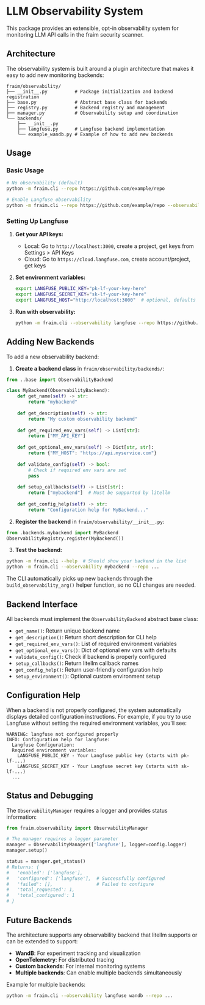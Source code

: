 # LLM Observability System

This package provides an extensible, opt-in observability system for monitoring LLM API calls in the fraim security scanner.

## Architecture

The observability system is built around a plugin architecture that makes it easy to add new monitoring backends:

```
fraim/observability/
├── __init__.py          # Package initialization and backend registration
├── base.py              # Abstract base class for backends
├── registry.py          # Backend registry and management
├── manager.py           # Observability setup and coordination
└── backends/
    ├── __init__.py
    ├── langfuse.py      # Langfuse backend implementation
    └── example_wandb.py # Example of how to add new backends
```

## Usage

### Basic Usage

```bash
# No observability (default)
python -m fraim.cli --repo https://github.com/example/repo

# Enable Langfuse observability
python -m fraim.cli --repo https://github.com/example/repo --observability langfuse

```

### Setting Up Langfuse

1. **Get your API keys:**
   - Local: Go to `http://localhost:3000`, create a project, get keys from Settings > API Keys
   - Cloud: Go to `https://cloud.langfuse.com`, create account/project, get keys

2. **Set environment variables:**
   ```bash
   export LANGFUSE_PUBLIC_KEY="pk-lf-your-key-here"
   export LANGFUSE_SECRET_KEY="sk-lf-your-key-here"
   export LANGFUSE_HOST="http://localhost:3000"  # optional, defaults to localhost
   ```

3. **Run with observability:**
   ```bash
   python -m fraim.cli --observability langfuse --repo https://github.com/example/repo
   ```

## Adding New Backends

To add a new observability backend:

1. **Create a backend class** in `fraim/observability/backends/`:

```python
from ..base import ObservabilityBackend

class MyBackend(ObservabilityBackend):
    def get_name(self) -> str:
        return "mybackend"
    
    def get_description(self) -> str:
        return "My custom observability backend"
    
    def get_required_env_vars(self) -> List[str]:
        return ["MY_API_KEY"]
    
    def get_optional_env_vars(self) -> Dict[str, str]:
        return {"MY_HOST": "https://api.myservice.com"}
    
    def validate_config(self) -> bool:
        # Check if required env vars are set
        pass
    
    def setup_callbacks(self) -> List[str]:
        return ["mybackend"]  # Must be supported by litellm
    
    def get_config_help(self) -> str:
        return "Configuration help for MyBackend..."
```

2. **Register the backend** in `fraim/observability/__init__.py`:

```python
from .backends.mybackend import MyBackend
ObservabilityRegistry.register(MyBackend())
```

3. **Test the backend:**

```bash
python -m fraim.cli --help  # Should show your backend in the list
python -m fraim.cli --observability mybackend --repo ...
```

The CLI automatically picks up new backends through the `build_observability_arg()` helper function, so no CLI changes are needed.

## Backend Interface

All backends must implement the `ObservabilityBackend` abstract base class:

- `get_name()`: Return unique backend name
- `get_description()`: Return short description for CLI help
- `get_required_env_vars()`: List of required environment variables
- `get_optional_env_vars()`: Dict of optional env vars with defaults
- `validate_config()`: Check if backend is properly configured
- `setup_callbacks()`: Return litellm callback names
- `get_config_help()`: Return user-friendly configuration help
- `setup_environment()`: Optional custom environment setup

## Configuration Help

When a backend is not properly configured, the system automatically displays detailed configuration instructions. For example, if you try to use Langfuse without setting the required environment variables, you'll see:

```
WARNING: langfuse not configured properly
INFO: Configuration help for langfuse:
  Langfuse Configuration:
  Required environment variables:
    LANGFUSE_PUBLIC_KEY - Your Langfuse public key (starts with pk-lf-...)
    LANGFUSE_SECRET_KEY - Your Langfuse secret key (starts with sk-lf-...)
  ...
```

## Status and Debugging

The `ObservabilityManager` requires a logger and provides status information:

```python
from fraim.observability import ObservabilityManager

# The manager requires a logger parameter
manager = ObservabilityManager(['langfuse'], logger=config.logger)
manager.setup()

status = manager.get_status()
# Returns: {
#   'enabled': ['langfuse'],
#   'configured': ['langfuse'],  # Successfully configured
#   'failed': [],                # Failed to configure
#   'total_requested': 1,
#   'total_configured': 1
# }
```

## Future Backends

The architecture supports any observability backend that litellm supports or can be extended to support:

- **WandB**: For experiment tracking and visualization
- **OpenTelemetry**: For distributed tracing
- **Custom backends**: For internal monitoring systems
- **Multiple backends**: Can enable multiple backends simultaneously

Example for multiple backends:
```bash
python -m fraim.cli --observability langfuse wandb --repo ...
```